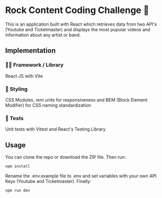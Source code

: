 # Rock Content Coding Challenge 🤘
This is an application built with React which retrieves data from two API's (Youtube and Ticketmaster) and displays the most popular videos and information about any artist or band.

## Implementation

### 👨‍💻 Framework / Library 
React JS with Vite
### 🎨 Styling 
CSS Modules, rem units for responsiveness and BEM (Block Element Modifier) for CSS naming standardization
### 💾 Tests
Unit tests with Vitest and React's Testing Library

## Usage

You can clone the repo or download the ZIP file. Then run:
```bash
npm install
```
Rename the .env.example file to .env and set variables with your own API Keys (Youtube and Ticketmaster).
Finally:
```bash
npm run dev
```
